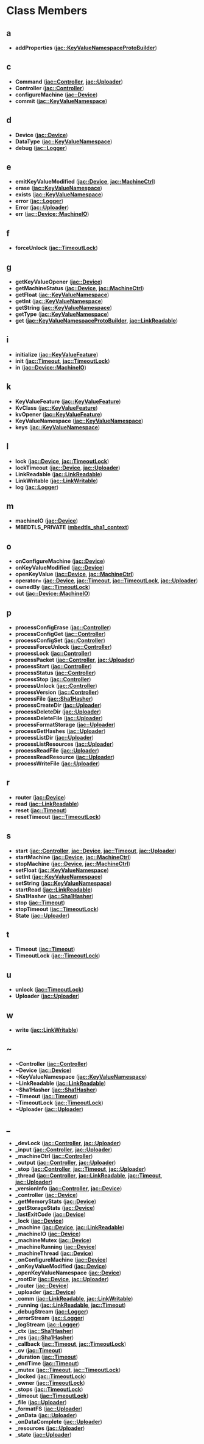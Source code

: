 
# Class Members



## a

* **addProperties** ([**jac::KeyValueNamespaceProtoBuilder**](structjac_1_1KeyValueNamespaceProtoBuilder.md))


## c

* **Command** ([**jac::Controller**](classjac_1_1Controller.md), [**jac::Uploader**](classjac_1_1Uploader.md))
* **Controller** ([**jac::Controller**](classjac_1_1Controller.md))
* **configureMachine** ([**jac::Device**](classjac_1_1Device.md))
* **commit** ([**jac::KeyValueNamespace**](classjac_1_1KeyValueNamespace.md))


## d

* **Device** ([**jac::Device**](classjac_1_1Device.md))
* **DataType** ([**jac::KeyValueNamespace**](classjac_1_1KeyValueNamespace.md))
* **debug** ([**jac::Logger**](structjac_1_1Logger.md))


## e

* **emitKeyValueModified** ([**jac::Device**](classjac_1_1Device.md), [**jac::MachineCtrl**](classjac_1_1MachineCtrl.md))
* **erase** ([**jac::KeyValueNamespace**](classjac_1_1KeyValueNamespace.md))
* **exists** ([**jac::KeyValueNamespace**](classjac_1_1KeyValueNamespace.md))
* **error** ([**jac::Logger**](structjac_1_1Logger.md))
* **Error** ([**jac::Uploader**](classjac_1_1Uploader.md))
* **err** ([**jac::Device::MachineIO**](structjac_1_1Device_1_1MachineIO.md))


## f

* **forceUnlock** ([**jac::TimeoutLock**](classjac_1_1TimeoutLock.md))


## g

* **getKeyValueOpener** ([**jac::Device**](classjac_1_1Device.md))
* **getMachineStatus** ([**jac::Device**](classjac_1_1Device.md), [**jac::MachineCtrl**](classjac_1_1MachineCtrl.md))
* **getFloat** ([**jac::KeyValueNamespace**](classjac_1_1KeyValueNamespace.md))
* **getInt** ([**jac::KeyValueNamespace**](classjac_1_1KeyValueNamespace.md))
* **getString** ([**jac::KeyValueNamespace**](classjac_1_1KeyValueNamespace.md))
* **getType** ([**jac::KeyValueNamespace**](classjac_1_1KeyValueNamespace.md))
* **get** ([**jac::KeyValueNamespaceProtoBuilder**](structjac_1_1KeyValueNamespaceProtoBuilder.md), [**jac::LinkReadable**](classjac_1_1LinkReadable.md))


## i

* **initialize** ([**jac::KeyValueFeature**](classjac_1_1KeyValueFeature.md))
* **init** ([**jac::Timeout**](classjac_1_1Timeout.md), [**jac::TimeoutLock**](classjac_1_1TimeoutLock.md))
* **in** ([**jac::Device::MachineIO**](structjac_1_1Device_1_1MachineIO.md))


## k

* **KeyValueFeature** ([**jac::KeyValueFeature**](classjac_1_1KeyValueFeature.md))
* **KvClass** ([**jac::KeyValueFeature**](classjac_1_1KeyValueFeature.md))
* **kvOpener** ([**jac::KeyValueFeature**](classjac_1_1KeyValueFeature.md))
* **KeyValueNamespace** ([**jac::KeyValueNamespace**](classjac_1_1KeyValueNamespace.md))
* **keys** ([**jac::KeyValueNamespace**](classjac_1_1KeyValueNamespace.md))


## l

* **lock** ([**jac::Device**](classjac_1_1Device.md), [**jac::TimeoutLock**](classjac_1_1TimeoutLock.md))
* **lockTimeout** ([**jac::Device**](classjac_1_1Device.md), [**jac::Uploader**](classjac_1_1Uploader.md))
* **LinkReadable** ([**jac::LinkReadable**](classjac_1_1LinkReadable.md))
* **LinkWritable** ([**jac::LinkWritable**](classjac_1_1LinkWritable.md))
* **log** ([**jac::Logger**](structjac_1_1Logger.md))


## m

* **machineIO** ([**jac::Device**](classjac_1_1Device.md))
* **MBEDTLS\_PRIVATE** ([**mbedtls\_sha1\_context**](structmbedtls__sha1__context.md))


## o

* **onConfigureMachine** ([**jac::Device**](classjac_1_1Device.md))
* **onKeyValueModified** ([**jac::Device**](classjac_1_1Device.md))
* **openKeyValue** ([**jac::Device**](classjac_1_1Device.md), [**jac::MachineCtrl**](classjac_1_1MachineCtrl.md))
* **operator=** ([**jac::Device**](classjac_1_1Device.md), [**jac::Timeout**](classjac_1_1Timeout.md), [**jac::TimeoutLock**](classjac_1_1TimeoutLock.md), [**jac::Uploader**](classjac_1_1Uploader.md))
* **ownedBy** ([**jac::TimeoutLock**](classjac_1_1TimeoutLock.md))
* **out** ([**jac::Device::MachineIO**](structjac_1_1Device_1_1MachineIO.md))


## p

* **processConfigErase** ([**jac::Controller**](classjac_1_1Controller.md))
* **processConfigGet** ([**jac::Controller**](classjac_1_1Controller.md))
* **processConfigSet** ([**jac::Controller**](classjac_1_1Controller.md))
* **processForceUnlock** ([**jac::Controller**](classjac_1_1Controller.md))
* **processLock** ([**jac::Controller**](classjac_1_1Controller.md))
* **processPacket** ([**jac::Controller**](classjac_1_1Controller.md), [**jac::Uploader**](classjac_1_1Uploader.md))
* **processStart** ([**jac::Controller**](classjac_1_1Controller.md))
* **processStatus** ([**jac::Controller**](classjac_1_1Controller.md))
* **processStop** ([**jac::Controller**](classjac_1_1Controller.md))
* **processUnlock** ([**jac::Controller**](classjac_1_1Controller.md))
* **processVersion** ([**jac::Controller**](classjac_1_1Controller.md))
* **processFile** ([**jac::Sha1Hasher**](classjac_1_1Sha1Hasher.md))
* **processCreateDir** ([**jac::Uploader**](classjac_1_1Uploader.md))
* **processDeleteDir** ([**jac::Uploader**](classjac_1_1Uploader.md))
* **processDeleteFile** ([**jac::Uploader**](classjac_1_1Uploader.md))
* **processFormatStorage** ([**jac::Uploader**](classjac_1_1Uploader.md))
* **processGetHashes** ([**jac::Uploader**](classjac_1_1Uploader.md))
* **processListDir** ([**jac::Uploader**](classjac_1_1Uploader.md))
* **processListResources** ([**jac::Uploader**](classjac_1_1Uploader.md))
* **processReadFile** ([**jac::Uploader**](classjac_1_1Uploader.md))
* **processReadResource** ([**jac::Uploader**](classjac_1_1Uploader.md))
* **processWriteFile** ([**jac::Uploader**](classjac_1_1Uploader.md))


## r

* **router** ([**jac::Device**](classjac_1_1Device.md))
* **read** ([**jac::LinkReadable**](classjac_1_1LinkReadable.md))
* **reset** ([**jac::Timeout**](classjac_1_1Timeout.md))
* **resetTimeout** ([**jac::TimeoutLock**](classjac_1_1TimeoutLock.md))


## s

* **start** ([**jac::Controller**](classjac_1_1Controller.md), [**jac::Device**](classjac_1_1Device.md), [**jac::Timeout**](classjac_1_1Timeout.md), [**jac::Uploader**](classjac_1_1Uploader.md))
* **startMachine** ([**jac::Device**](classjac_1_1Device.md), [**jac::MachineCtrl**](classjac_1_1MachineCtrl.md))
* **stopMachine** ([**jac::Device**](classjac_1_1Device.md), [**jac::MachineCtrl**](classjac_1_1MachineCtrl.md))
* **setFloat** ([**jac::KeyValueNamespace**](classjac_1_1KeyValueNamespace.md))
* **setInt** ([**jac::KeyValueNamespace**](classjac_1_1KeyValueNamespace.md))
* **setString** ([**jac::KeyValueNamespace**](classjac_1_1KeyValueNamespace.md))
* **startRead** ([**jac::LinkReadable**](classjac_1_1LinkReadable.md))
* **Sha1Hasher** ([**jac::Sha1Hasher**](classjac_1_1Sha1Hasher.md))
* **stop** ([**jac::Timeout**](classjac_1_1Timeout.md))
* **stopTimeout** ([**jac::TimeoutLock**](classjac_1_1TimeoutLock.md))
* **State** ([**jac::Uploader**](classjac_1_1Uploader.md))


## t

* **Timeout** ([**jac::Timeout**](classjac_1_1Timeout.md))
* **TimeoutLock** ([**jac::TimeoutLock**](classjac_1_1TimeoutLock.md))


## u

* **unlock** ([**jac::TimeoutLock**](classjac_1_1TimeoutLock.md))
* **Uploader** ([**jac::Uploader**](classjac_1_1Uploader.md))


## w

* **write** ([**jac::LinkWritable**](classjac_1_1LinkWritable.md))


## ~

* **~Controller** ([**jac::Controller**](classjac_1_1Controller.md))
* **~Device** ([**jac::Device**](classjac_1_1Device.md))
* **~KeyValueNamespace** ([**jac::KeyValueNamespace**](classjac_1_1KeyValueNamespace.md))
* **~LinkReadable** ([**jac::LinkReadable**](classjac_1_1LinkReadable.md))
* **~Sha1Hasher** ([**jac::Sha1Hasher**](classjac_1_1Sha1Hasher.md))
* **~Timeout** ([**jac::Timeout**](classjac_1_1Timeout.md))
* **~TimeoutLock** ([**jac::TimeoutLock**](classjac_1_1TimeoutLock.md))
* **~Uploader** ([**jac::Uploader**](classjac_1_1Uploader.md))


## _

* **\_devLock** ([**jac::Controller**](classjac_1_1Controller.md), [**jac::Uploader**](classjac_1_1Uploader.md))
* **\_input** ([**jac::Controller**](classjac_1_1Controller.md), [**jac::Uploader**](classjac_1_1Uploader.md))
* **\_machineCtrl** ([**jac::Controller**](classjac_1_1Controller.md))
* **\_output** ([**jac::Controller**](classjac_1_1Controller.md), [**jac::Uploader**](classjac_1_1Uploader.md))
* **\_stop** ([**jac::Controller**](classjac_1_1Controller.md), [**jac::Timeout**](classjac_1_1Timeout.md), [**jac::Uploader**](classjac_1_1Uploader.md))
* **\_thread** ([**jac::Controller**](classjac_1_1Controller.md), [**jac::LinkReadable**](classjac_1_1LinkReadable.md), [**jac::Timeout**](classjac_1_1Timeout.md), [**jac::Uploader**](classjac_1_1Uploader.md))
* **\_versionInfo** ([**jac::Controller**](classjac_1_1Controller.md), [**jac::Device**](classjac_1_1Device.md))
* **\_controller** ([**jac::Device**](classjac_1_1Device.md))
* **\_getMemoryStats** ([**jac::Device**](classjac_1_1Device.md))
* **\_getStorageStats** ([**jac::Device**](classjac_1_1Device.md))
* **\_lastExitCode** ([**jac::Device**](classjac_1_1Device.md))
* **\_lock** ([**jac::Device**](classjac_1_1Device.md))
* **\_machine** ([**jac::Device**](classjac_1_1Device.md), [**jac::LinkReadable**](classjac_1_1LinkReadable.md))
* **\_machineIO** ([**jac::Device**](classjac_1_1Device.md))
* **\_machineMutex** ([**jac::Device**](classjac_1_1Device.md))
* **\_machineRunning** ([**jac::Device**](classjac_1_1Device.md))
* **\_machineThread** ([**jac::Device**](classjac_1_1Device.md))
* **\_onConfigureMachine** ([**jac::Device**](classjac_1_1Device.md))
* **\_onKeyValueModified** ([**jac::Device**](classjac_1_1Device.md))
* **\_openKeyValueNamespace** ([**jac::Device**](classjac_1_1Device.md))
* **\_rootDir** ([**jac::Device**](classjac_1_1Device.md), [**jac::Uploader**](classjac_1_1Uploader.md))
* **\_router** ([**jac::Device**](classjac_1_1Device.md))
* **\_uploader** ([**jac::Device**](classjac_1_1Device.md))
* **\_comm** ([**jac::LinkReadable**](classjac_1_1LinkReadable.md), [**jac::LinkWritable**](classjac_1_1LinkWritable.md))
* **\_running** ([**jac::LinkReadable**](classjac_1_1LinkReadable.md), [**jac::Timeout**](classjac_1_1Timeout.md))
* **\_debugStream** ([**jac::Logger**](structjac_1_1Logger.md))
* **\_errorStream** ([**jac::Logger**](structjac_1_1Logger.md))
* **\_logStream** ([**jac::Logger**](structjac_1_1Logger.md))
* **\_ctx** ([**jac::Sha1Hasher**](classjac_1_1Sha1Hasher.md))
* **\_res** ([**jac::Sha1Hasher**](classjac_1_1Sha1Hasher.md))
* **\_callback** ([**jac::Timeout**](classjac_1_1Timeout.md), [**jac::TimeoutLock**](classjac_1_1TimeoutLock.md))
* **\_cv** ([**jac::Timeout**](classjac_1_1Timeout.md))
* **\_duration** ([**jac::Timeout**](classjac_1_1Timeout.md))
* **\_endTime** ([**jac::Timeout**](classjac_1_1Timeout.md))
* **\_mutex** ([**jac::Timeout**](classjac_1_1Timeout.md), [**jac::TimeoutLock**](classjac_1_1TimeoutLock.md))
* **\_locked** ([**jac::TimeoutLock**](classjac_1_1TimeoutLock.md))
* **\_owner** ([**jac::TimeoutLock**](classjac_1_1TimeoutLock.md))
* **\_stops** ([**jac::TimeoutLock**](classjac_1_1TimeoutLock.md))
* **\_timeout** ([**jac::TimeoutLock**](classjac_1_1TimeoutLock.md))
* **\_file** ([**jac::Uploader**](classjac_1_1Uploader.md))
* **\_formatFS** ([**jac::Uploader**](classjac_1_1Uploader.md))
* **\_onData** ([**jac::Uploader**](classjac_1_1Uploader.md))
* **\_onDataComplete** ([**jac::Uploader**](classjac_1_1Uploader.md))
* **\_resources** ([**jac::Uploader**](classjac_1_1Uploader.md))
* **\_state** ([**jac::Uploader**](classjac_1_1Uploader.md))




